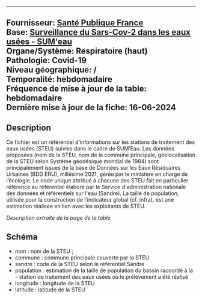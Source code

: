 #
----
Fournisseur: [Santé Publique France](../../fournisseurs/spf.md)  <br/>
Base: [Surveillance du Sars-Cov-2 dans les eaux usées - SUM'eau](sumeau.md) <br/>
Organe/Système: Respiratoire (haut) <br/>
Pathologie: Covid-19 <br/>
Niveau géographique: /  <br/>
Temporalité: hebdomadaire <br/>
Fréquence de mise à jour de la table: hebdomadaire  <br/>
Dernière mise à jour de la fiche: 16-06-2024 <br/>
----

## Description
Ce fichier est un référentiel d’informations sur les stations de traitement des eaux usées (STEU) suivies dans le cadre de SUM’Eau. Les données proposées (nom de la STEU, nom de la commune principale, géolocalisation de la STEU selon Système géodésique mondial de 1984) sont principalement issues de la base de Données sur les Eaux Résiduaires Urbaines (BDD ERU), millésime 2021, gérée par le ministère en charge de l’écologie. Le code unique attribué à chacune des STEU fait en particulier référence au référentiel élaboré par le Service d'administration nationale des données et référentiels sur l'eau (Sandre). La taille de population, utilisée pour la construction de l’indicateur global (cf. infra), est une estimation réalisée en lien avec les exploitants de STEU.

*Description extraite de la page de la table*

## Schéma
- nom : nom de la STEU ;
- commune : commune principale couverte par la STEU 
- sandre : code de la STEU selon le référentiel Sandre 
- population : estimation de la taille de population du bassin raccordé à la - station de traitement des eaux usées où le prélèvement a été réalisé 
- longitude : longitude de la STEU
- latitude : latitude de la STEU 